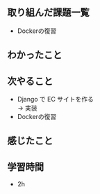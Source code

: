 ## 取り組んだ課題一覧
  - Dockerの復習
## わかったこと

## 次やること
  - Django で EC サイトを作る<br>
→ 実装
  - Dockerの復習
## 感じたこと

## 学習時間
- 2h